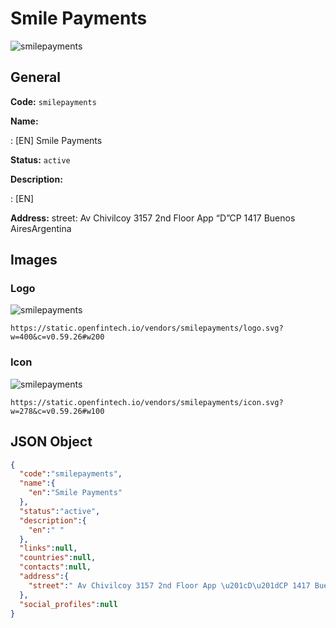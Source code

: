 
# Smile Payments 
![smilepayments](https://static.openfintech.io/vendors/smilepayments/logo.svg?w=400&c=v0.59.26#w200)  

## General 
 
**Code:** `smilepayments` 
 
**Name:** 
 
:	[EN] Smile Payments 
 
**Status:** `active` 
 
**Description:** 
 
: [EN]   
 
**Address:** 
street:  Av Chivilcoy 3157 2nd Floor App “D”CP 1417 Buenos AiresArgentina  

## Images 

### Logo 
 
![smilepayments](https://static.openfintech.io/vendors/smilepayments/logo.svg?w=400&c=v0.59.26#w200)  

```
https://static.openfintech.io/vendors/smilepayments/logo.svg?w=400&c=v0.59.26#w200
```  

### Icon 
 
![smilepayments](https://static.openfintech.io/vendors/smilepayments/icon.svg?w=278&c=v0.59.26#w100)  

```
https://static.openfintech.io/vendors/smilepayments/icon.svg?w=278&c=v0.59.26#w100
```  

## JSON Object 

```json
{
  "code":"smilepayments",
  "name":{
    "en":"Smile Payments"
  },
  "status":"active",
  "description":{
    "en":" "
  },
  "links":null,
  "countries":null,
  "contacts":null,
  "address":{
    "street":" Av Chivilcoy 3157 2nd Floor App \u201cD\u201dCP 1417 Buenos AiresArgentina "
  },
  "social_profiles":null
}
```  
